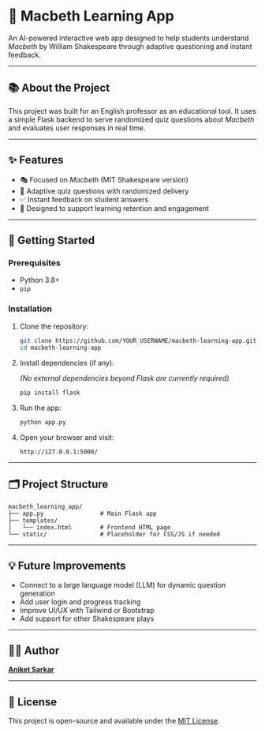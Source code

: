 # 🧠 Macbeth Learning App

An AI-powered interactive web app designed to help students understand *Macbeth* by William Shakespeare through adaptive questioning and instant feedback.

---

## 📚 About the Project

This project was built for an English professor as an educational tool. It uses a simple Flask backend to serve randomized quiz questions about *Macbeth* and evaluates user responses in real time.

---

## ✨ Features

- 🎭 Focused on *Macbeth* (MIT Shakespeare version)
- 🔄 Adaptive quiz questions with randomized delivery
- ✅ Instant feedback on student answers
- 🧠 Designed to support learning retention and engagement

---

## 🚀 Getting Started

### Prerequisites

- Python 3.8+
- `pip`

### Installation

1. Clone the repository:

   ```bash
   git clone https://github.com/YOUR_USERNAME/macbeth-learning-app.git
   cd macbeth-learning-app
   ```

2. Install dependencies (if any):

   *(No external dependencies beyond Flask are currently required)*

   ```bash
   pip install flask
   ```

3. Run the app:

   ```bash
   python app.py
   ```

4. Open your browser and visit:

   ```
   http://127.0.0.1:5000/
   ```

---

## 🗂️ Project Structure

```
macbeth_learning_app/
├── app.py                # Main Flask app
├── templates/
│   └── index.html        # Frontend HTML page
└── static/               # Placeholder for CSS/JS if needed
```

---

## 💡 Future Improvements

- Connect to a large language model (LLM) for dynamic question generation
- Add user login and progress tracking
- Improve UI/UX with Tailwind or Bootstrap
- Add support for other Shakespeare plays

---

## 👨‍💻 Author

[**Aniket Sarkar**](https://github.com/discoveraniket/README.md)

---

## 📄 License

This project is open-source and available under the [MIT License](LICENSE).
